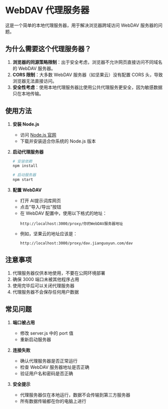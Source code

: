 # WebDAV 代理服务器

这是一个简单的本地代理服务器，用于解决浏览器跨域访问 WebDAV 服务器的问题。

## 为什么需要这个代理服务器？

1. **浏览器的同源策略限制**：出于安全考虑，浏览器不允许网页直接访问不同域名的 WebDAV 服务器。
2. **CORS 限制**：大多数 WebDAV 服务器（如坚果云）没有配置 CORS 头，导致浏览器无法直接访问。
3. **安全性考虑**：使用本地代理服务器比使用公共代理服务更安全，因为敏感数据只在本地传输。

## 使用方法

1. **安装 Node.js**
   - 访问 [Node.js 官网](https://nodejs.org/)
   - 下载并安装适合你系统的 Node.js 版本

2. **启动代理服务器**
   ```bash
   # 安装依赖
   npm install

   # 启动服务器
   npm start
   ```

3. **配置 WebDAV**
   - 打开 AI提示词库网页
   - 点击"导入/导出"按钮
   - 在 WebDAV 配置中，使用以下格式的地址：
     ```
     http://localhost:3000/proxy/你的WebDAV服务器地址
     ```
   - 例如，坚果云的地址应该是：
     ```
     http://localhost:3000/proxy/dav.jianguoyun.com/dav
     ```

## 注意事项

1. 代理服务器仅供本地使用，不要在公网环境部署
2. 确保 3000 端口未被其他程序占用
3. 使用完毕后可以关闭代理服务器
4. 代理服务器不会保存任何用户数据

## 常见问题

1. **端口被占用**
   - 修改 server.js 中的 port 值
   - 重新启动服务器

2. **连接失败**
   - 确认代理服务器是否正常运行
   - 检查 WebDAV 服务器地址是否正确
   - 验证用户名和密码是否正确

3. **安全提示**
   - 代理服务器仅在本地运行，数据不会传输到第三方服务器
   - 所有数据传输都在你的电脑上进行 